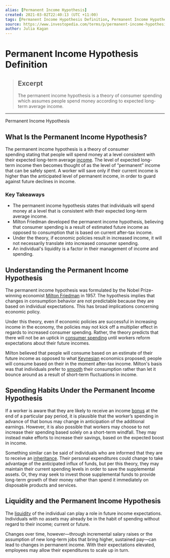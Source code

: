 ```yaml
---
alias: [Permanent Income Hypothesis]
created: 2021-03-02T22:40:13 (UTC +11:00)
tags: [Permanent Income Hypothesis Definition, Permanent Income Hypothesis]
source: https://www.investopedia.com/terms/p/permanent-income-hypothesis.asp
author: Julia Kagan
---
```


# Permanent Income Hypothesis Definition

> ## Excerpt
> The permanent income hypothesis is a theory of consumer spending which assumes people spend money according to expected long-term average income.

---

Permanent Income Hypothesis
## What Is the Permanent Income Hypothesis?

The permanent income hypothesis is a theory of consumer spending stating that people will spend money at a level consistent with their expected long-term average [income](https://www.investopedia.com/terms/i/income.asp). The level of expected long-term income then becomes thought of as the level of “permanent” income that can be safely spent. A worker will save only if their current income is higher than the anticipated level of permanent income, in order to guard against future declines in income.

### Key Takeaways

-   The permanent income hypothesis states that individuals will spend money at a level that is consistent with their expected long-term average income.
-   Milton Friedman developed the permanent income hypothesis, believing that consumer spending is a result of estimated future income as opposed to consumption that is based on current after-tax income.
-   Under the theory, if economic policies result in increased income, it will not necessarily translate into increased consumer spending.
-   An individual's liquidity is a factor in their management of income and spending.

## Understanding the Permanent Income Hypothesis

The permanent income hypothesis was formulated by the Nobel Prize-winning economist [Milton Friedman](https://www.investopedia.com/terms/m/milton-friedman.asp) in 1957. The hypothesis implies that changes in consumption behavior are not predictable because they are based on individual expectations. This has broad implications concerning economic policy.

Under this theory, even if economic policies are successful in increasing income in the economy, the policies may not kick off a multiplier effect in regards to increased consumer spending. Rather, the theory predicts that there will not be an uptick in [consumer spending](https://www.investopedia.com/terms/c/consumer-spending.asp) until workers reform expectations about their future incomes.

Milton believed that people will consume based on an estimate of their future income as opposed to what [Keynesian](https://www.investopedia.com/terms/k/keynesianeconomics.asp) economics proposed; people will consume based on their in the moment after-tax income. Milton's basis was that individuals prefer to [smooth](https://www.investopedia.com/terms/c/consumption-smoothing.asp) their consumption rather than let it bounce around as a result of short-term fluctuations in income.

## Spending Habits Under the Permanent Income Hypothesis

If a worker is aware that they are likely to receive an income [bonus](https://www.investopedia.com/terms/b/bonus.asp) at the end of a particular pay period, it is plausible that the worker’s spending in advance of that bonus may change in anticipation of the additional earnings. However, it is also possible that workers may choose to not increase their spending based solely on a short-term windfall. They may instead make efforts to increase their savings, based on the expected boost in income.

Something similar can be said of individuals who are informed that they are to receive an [inheritance](https://www.investopedia.com/terms/i/inheritance.asp). Their personal expenditures could change to take advantage of the anticipated influx of funds, but per this theory, they may maintain their current spending levels in order to save the supplemental assets. Or, they may seek to invest those supplemental funds to provide long-term growth of their money rather than spend it immediately on disposable products and services.

## Liquidity and the Permanent Income Hypothesis

The [liquidity](https://www.investopedia.com/terms/l/liquidity.asp) of the individual can play a role in future income expectations. Individuals with no assets may already be in the habit of spending without regard to their income; current or future.

Changes over time, however—through incremental salary raises or the assumption of new long-term jobs that bring higher, sustained pay—can lead to changes in permanent income. With their expectations elevated, employees may allow their expenditures to scale up in turn.
